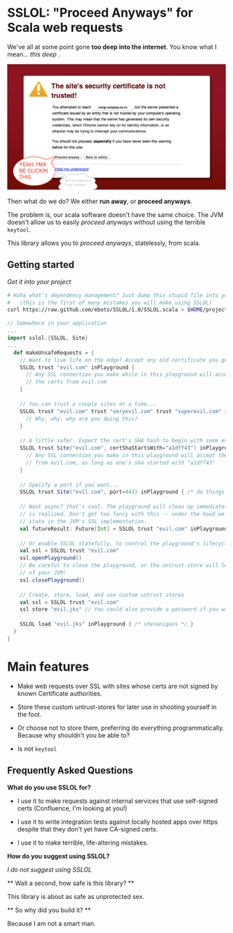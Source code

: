 # SSLOL: "Proceed Anyways" for Scala web requests

We've all at some point gone **too deep into the internet**. You know what I mean... *this deep* .

![Proceed anyways](sslol_graphic.png)

Then what do we do? We either **run away**, or **proceed anyways**.

The problem is, our scala software doesn't have the same choice. The JVM doesn't allow us to easily
*proceed anyways* without using the terrible `keytool`.

This library allows you to *proceed anyways*, statelessly, from scala.

## Getting started

*Get it into your project*
```bash
# Haha what's dependency management? Just dump this stupid file into your project's source directory.
#   (this is the first of many mistakes you will make using SSLOL)
curl https://raw.github.com/eboto/SSLOL/1.0/SSLOL.scala > $HOME/projects/my-project/src/main/scala/SSLOL-1.0.scala
```

```scala
// Somewhere in your application
...
import sslol.{SSLOL, Site}
...
  def makeUnsafeRequests = {
    // Want to live life on the edge? Accept any old certificate you get.
    SSLOL trust "evil.com" inPlayground {
      // Any SSL connection you make while in this playground will accept
      // the certs from evil.com
    }

    // You can trust a couple sites at a time...
    SSLOL trust "evil.com" trust "veryevil.com" trust "superevil.com" inPlayground {
      // Why, why, why are you doing this?
    }

    // A little safer. Expect the cert's SHA hash to begin with some expected chars.
    SSLOL trust Site("evil.com", certShaStartsWith="a1dff43") inPlayground {
      // Any SSL connection you make in this playground will accept the certs
      // from evil.com, as long as one's sha started with "a1dff43"
    }

    // Specify a port if you want...
    SSLOL trust Site("evil.com", port=443) inPlayground { /* do things in here */}

    // Want async? that's cool. The playground will clean up immediately after the Future
    // is realized. Don't get too fancy with this -- under the hood we're manipulating singleton
    // state in the JVM's SSL implementation.
    val futureResult: Future[Int] = SSLOL trust "evil.com" inPlayground { getSinCountFromEvilDotCom() }

    // Or enable SSLOL statefully, to control the playground's lifecycle in a larger application
    val ssl = SSLOL trust "evil.com"
    ssl.openPlayground()
    // Be careful to close the playground, or the untrust-store will leak to the rest
    // of your JVM!
    ssl.closePlayground()

    // Create, store, load, and use custom untrust stores
    val ssl = SSLOL trust "evil.com"
    ssl store "evil.jks" // You could also provide a password if you want

    SSLOL load "evil.jks" inPlayground { /* shenanigans */ }
  }
}
```

# Main features

  * Make web requests over SSL with sites whose certs are not signed by known
    Certificate authorities.

  * Store these custom untrust-stores for later use in shooting yourself in
    the foot.

  * Or choose not to store them, preferring do everything programmatically. Because why shouldn't you be able to?

  * Is not `keytool`


## Frequently Asked Questions

**What do you use SSLOL for?**

  * I use it to make requests against internal services that use self-signed certs (Confluence, I'm looking at you!)

  * I use it to write integration tests against locally hosted apps over https despite
    that they don't yet have CA-signed certs.

  * I use it to make terrible, life-altering mistakes.

**How do you suggest using SSLOL?**

*I do not suggest using SSLOL*


** Wait a second, how safe is this library? **

This library is about as safe as unprotected sex.


** So why did you build it? **

Because I am not a smart man.
